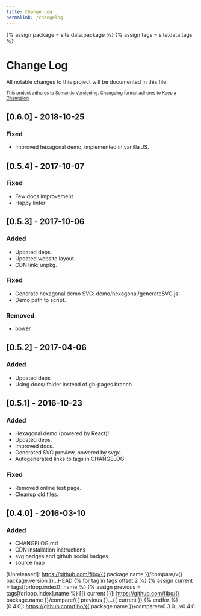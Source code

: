 ```yaml
---
title: Change Log
permalink: /changelog
---
```


{% assign package = site.data.package %}
{% assign tags = site.data.tags %}

# Change Log

All notable changes to this project will be documented in this file.

<sub>This project adheres to [Semantic Versioning](http://semver.org/).
Changelog format adheres to [Keep a Changelog](http://keepachangelog.com/)</sub>

## [0.6.0] - 2018-10-25

### Fixed

- Improved hexagonal demo, implemented in vanilla JS.

## [0.5.4] - 2017-10-07

### Fixed

- Few docs improvement
- Happy linter

## [0.5.3] - 2017-10-06

### Added

- Updated deps.
- Updated website layout.
- CDN link: unpkg.

### Fixed

- Generate hexagonal demo SVG: demo/hexagonal/generateSVG.js
- Demo path to script.

### Removed

- bower

## [0.5.2] - 2017-04-06

### Added

- Updated deps
- Using docs/ folder instead of gh-pages branch.

## [0.5.1] - 2016-10-23

### Added

- Hexagonal demo (powered by React)!
- Updated deps.
- Improved docs.
- Generated SVG preview, powered by svgx.
- Autogenerated links to tags in CHANGELOG.

### Fixed

- Removed online test page.
- Cleanup old files.

## [0.4.0] - 2016-03-10

### Added

- CHANGELOG.md
- CDN installation instructions
- svg badges and github social badges
- source map

[Unreleased]: https://github.com/fibo/{{ package.name }}/compare/v{{ package.version }}...HEAD
{% for tag in tags offset:2 %}
  {% assign current = tags[forloop.index0].name %}
  {% assign previous = tags[forloop.index].name %}
  [{{ current }}]: https://github.com/fibo/{{ package.name }}/compare/{{ previous }}...{{ current }}
{% endfor %}
[0.4.0]: https://github.com/fibo/{{ package.name }}/compare/v0.3.0...v0.4.0
